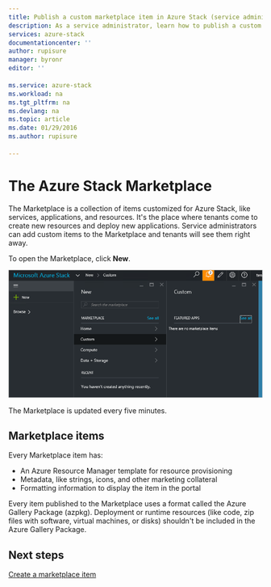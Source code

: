 ```yaml
---
title: Publish a custom marketplace item in Azure Stack (service administrator) | Microsoft Azure
description: As a service administrator, learn how to publish a custom marketplace item in Azure Stack.
services: azure-stack
documentationcenter: ''
author: rupisure
manager: byronr
editor: ''

ms.service: azure-stack
ms.workload: na
ms.tgt_pltfrm: na
ms.devlang: na
ms.topic: article
ms.date: 01/29/2016
ms.author: rupisure

---
```

# The Azure Stack Marketplace
The Marketplace is a collection of items customized for Azure Stack, like services, applications, and resources. It's the place where tenants come to create new resources and deploy new applications. Service administrators can add custom items to the Marketplace and tenants will see them right away.

To open the Marketplace, click **New**.

![](media/azure-stack-publish-custom-marketplace-item/image1.png)

The Marketplace is updated every five minutes.

## Marketplace items
Every Marketplace item has:

* An Azure Resource Manager template for resource provisioning
* Metadata, like strings, icons, and other marketing collateral
* Formatting information to display the item in the portal

Every item published to the Marketplace uses a format called the Azure Gallery Package (azpkg). Deployment or runtime resources (like code, zip files with software, virtual machines, or disks) shouldn't be included in the Azure Gallery Package.

## Next steps
[Create a marketplace item](azure-stack-create-marketplace-item.md)

